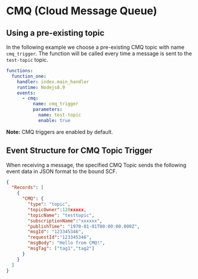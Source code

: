 # CMQ (Cloud Message Queue)

## Using a pre-existing topic

In the following example we choose a pre-existing CMQ topic with name `cmq_trigger`. The function will be called every time a message is sent to the `test-topic` topic.

```yml
functions:
  function_one:
    handler: index.main_handler
    runtime: Nodejs8.9
    events:
      - cmq:
          name: cmq_trigger
          parameters:
            name: test-topic
            enable: true
```

**Note:** CMQ triggers are enabled by default.

## Event Structure for CMQ Topic Trigger

When receiving a message, the specified CMQ Topic sends the following event data in JSON format to the bound SCF.

```json
{
  "Records": [
    {
      "CMQ": {
        "type": "topic",
        "topicOwner":120xxxxx,
        "topicName": "testtopic",
        "subscriptionName":"xxxxxx",
        "publishTime": "1970-01-01T00:00:00.000Z",
        "msgId": "123345346",
        "requestId":"123345346",
        "msgBody": "Hello from CMQ!",
        "msgTag": ["tag1","tag2"]
      }
    }
  ]
}
```
